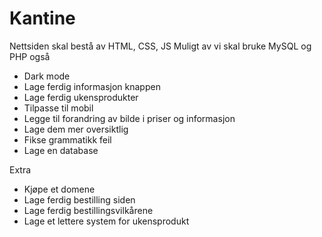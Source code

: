 # Kantine

Nettsiden skal bestå av HTML, CSS, JS
Muligt av vi skal bruke MySQL og PHP også

- Dark mode
- Lage ferdig informasjon knappen
- Lage ferdig ukensprodukter
- Tilpasse til mobil
- Legge til forandring av bilde i priser og informasjon
- Lage dem mer oversiktlig
- Fikse grammatikk feil
- Lage en database


Extra
- Kjøpe et domene
- Lage ferdig bestilling siden
- Lage ferdig bestillingsvilkårene
- Lage et lettere system for ukensprodukt


